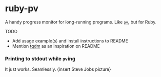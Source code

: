 # ruby-pv

A handy progress monitor for long-running programs. Like [`pv`](http://linux.die.net/man/1/pv), but for Ruby. 


TODO

 - Add usage example(s) and install instructions to README
 - Mention [tqdm](https://github.com/tqdm/tqdm) as an inspiration on README

### Printing to stdout while `pv`ing

It just works. Seamlessly. {insert Steve Jobs picture}

